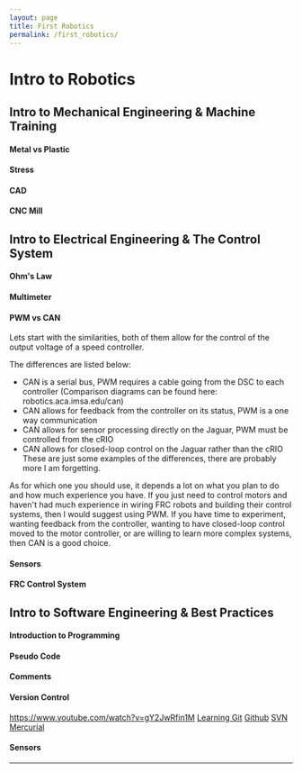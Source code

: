 ```yaml
---
layout: page
title: First Robotics
permalink: /first_robotics/
---
```


# Intro to Robotics

## Intro to Mechanical Engineering & Machine Training

#### Metal vs Plastic

#### Stress

#### CAD

#### CNC Mill

## Intro to Electrical Engineering & The Control System

#### Ohm's Law

#### Multimeter

#### PWM vs CAN

Lets start with the similarities, both of them allow for the control of the output voltage of a speed controller.

The differences are listed below:
* CAN is a serial bus, PWM requires a cable going from the DSC to each controller (Comparison diagrams can be found here: robotics.aca.imsa.edu/can)
* CAN allows for feedback from the controller on its status, PWM is a one way communication
* CAN allows for sensor processing directly on the Jaguar, PWM must be controlled from the cRIO
* CAN allows for closed-loop control on the Jaguar rather than the cRIO
These are just some examples of the differences, there are probably more I am forgetting.

As for which one you should use, it depends a lot on what you plan to do and how much experience you have. If you just need to control motors and haven't had much experience in wiring FRC robots and building their control systems, then I would suggest using PWM. If you have time to experiment, wanting feedback from the controller, wanting to have closed-loop control moved to the motor controller, or are willing to learn more complex systems, then CAN is a good choice.

#### Sensors

#### FRC Control System

## Intro to Software Engineering & Best Practices

#### Introduction to Programming

#### Pseudo Code

#### Comments

#### Version Control
https://www.youtube.com/watch?v=gY2JwRfin1M
[Learning Git](http://git-scm.com)
[Github](https://github.com)
[SVN](http://tortoisesvn.net/)
[Mercurial](http://mercurial.selenic.com/)

#### Sensors

- - -


